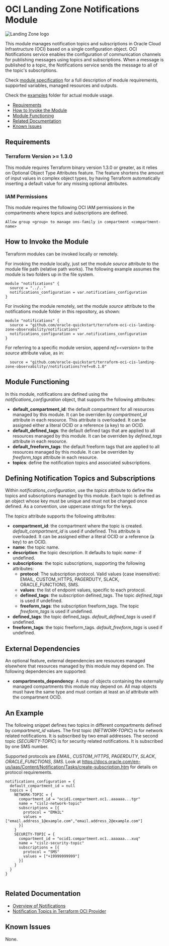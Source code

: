 # OCI Landing Zone Notifications Module

![Landing Zone logo](../landing_zone_300.png)

This module manages notification topics and subscriptions in Oracle Cloud Infrastructure (OCI) based on a single configuration object. OCI Notifications service enables the configuration of communication channels for publishing messages using topics and subscriptions. When a message is published to a topic, the Notifications service sends the message to all of the topic's subscriptions. 

Check [module specification](./SPEC.md) for a full description of module requirements, supported variables, managed resources and outputs.

Check the [examples](./examples/) folder for actual module usage.

- [Requirements](#requirements)
- [How to Invoke the Module](#invoke)
- [Module Functioning](#functioning)
- [Related Documentation](#related)
- [Known Issues](#issues)

## <a name="requirements">Requirements</a>
### Terraform Version >= 1.3.0

This module requires Terraform binary version 1.3.0 or greater, as it relies on Optional Object Type Attributes feature. The feature shortens the amount of input values in complex object types, by having Terraform automatically inserting a default value for any missing optional attributes.

### IAM Permissions

This module requires the following OCI IAM permissions in the compartments where topics and subscriptions are defined.
```
Allow group <group> to manage ons-family in compartment <compartment-name>
```

## <a name="invoke">How to Invoke the Module</a>

Terraform modules can be invoked locally or remotely. 

For invoking the module locally, just set the module *source* attribute to the module file path (relative path works). The following example assumes the module is two folders up in the file system.
```
module "notifications" {
  source = "../.."
  notifications_configuration = var.notifications_configuration
}
```

For invoking the module remotely, set the module *source* attribute to the notifications module folder in this repository, as shown:
```
module "notifications" {
  source = "github.com/oracle-quickstart/terraform-oci-cis-landing-zone-observability/notifications"
  notifications_configuration = var.notifications_configuration
}
```
For referring to a specific module version, append *ref=\<version\>* to the *source* attribute value, as in:
```
  source = "github.com/oracle-quickstart/terraform-oci-cis-landing-zone-observability//notifications?ref=v0.1.0"
```
## <a name="functioning">Module Functioning</a>

In this module, notifications are defined using the *notifications_configuration* object, that supports the following attributes:
- **default_compartment_id**: the default compartment for all resources managed by this module. It can be overriden by *compartment_id* attribute in each resource. This attribute is overloaded. It can be assigned either a literal OCID or a reference (a key) to an OCID.
- **default_defined_tags**: the default defined tags that are applied to all resources managed by this module. It can be overriden by *defined_tags* attribute in each resource.
- **default_freeform_tags**: the default freeform tags that are applied to all resources managed by this module. It can be overriden by *freeform_tags* attribute in each resource.
- **topics**: define the notification topics and associated subscriptions. 

## Defining Notification Topics and Subscriptions

Within *notifications_configuration*, use the *topics* attribute to define the topics and subscriptions managed by this module. Each topic is defined as an object whose key must be unique and must not be changed once defined. As a convention, use uppercase strings for the keys.

The *topics* attribute supports the following attributes:
- **compartment_id**: the compartment where the topic is created. *default_compartment_id* is used if undefined. This attribute is overloaded. It can be assigned either a literal OCID or a reference (a key) to an OCID. 
- **name**: the topic name.
- **description**: the topic description. It defaults to topic *name*- if undefined.
- **subscriptions**: the topic subscriptions, supporting the following attributes:
  - **protocol**: The subscription protocol. Valid values (case insensitive): EMAIL, CUSTOM_HTTPS, PAGERDUTY, SLACK, ORACLE_FUNCTIONS, SMS.
  - **values**: the list of endpoint values, specific to each protocol.
  - **defined_tags**: the subscription defined_tags. The topic *defined_tags* is used if undefined.
  - **freeform_tags**: the subscription freeform_tags. The topic *freeform_tags* is used if undefined.
- **defined_tags**: the topic defined_tags. *default_defined_tags* is used if undefined.
- **freeform_tags**: the topic freeform_tags. *default_freeform_tags* is used if undefined.

## External Dependencies

An optional feature, external dependencies are resources managed elsewhere that resources managed by this module may depend on. The following dependencies are supported:

- **compartments_dependency**: A map of objects containing the externally managed compartments this module may depend on. All map objects must have the same type and must contain at least an *id* attribute with the compartment OCID.

## An Example

The following snippet defines two topics in different compartments defined by *compartment_id* values. The first topic (*NETWORK-TOPIC*) is for network related notifications. It is subscribed by two email addresses. The second topic (*SECURITY-TOPIC*) is for security related notifications. It is subscribed by one SMS number. 

Supported protocols are *EMAIL*, *CUSTOM_HTTPS*, *PAGERDUTY*, *SLACK*, *ORACLE_FUNCTIONS*, *SMS*. Look at https://docs.oracle.com/en-us/iaas/Content/Notification/Tasks/create-subscription.htm for details on protocol requirements.

```
notifications_configuration = {
  default_compartment_id = null
  topics = {
    NETWORK-TOPIC = {
      compartment_id = "ocid1.compartment.oc1..aaaaaa...tgr"
      name = "cislz-network-topic"
      subscriptions = [{ 
        protocol = "EMAIL"
        values = ["email.address_1@example.com","email.address_2@example.com"]
      }]
    }
    SECURITY-TOPIC = {
      compartment_id = "ocid1.compartment.oc1..aaaaaa...xuq"
      name = "cislz-security-topic"
      subscriptions = [{ 
        protocol = "SMS"
        values = ["+19999999999"]
      }]
    }
  }
}
    
```

## <a name="related">Related Documentation</a>
- [Overview of Notifications](https://docs.oracle.com/en-us/iaas/Content/Notification/Concepts/notificationoverview.htm)
- [Notification Topics in Terraform OCI Provider](https://registry.terraform.io/providers/oracle/oci/latest/docs/resources/ons_notification_topic)

## <a name="issues">Known Issues</a>
None.
